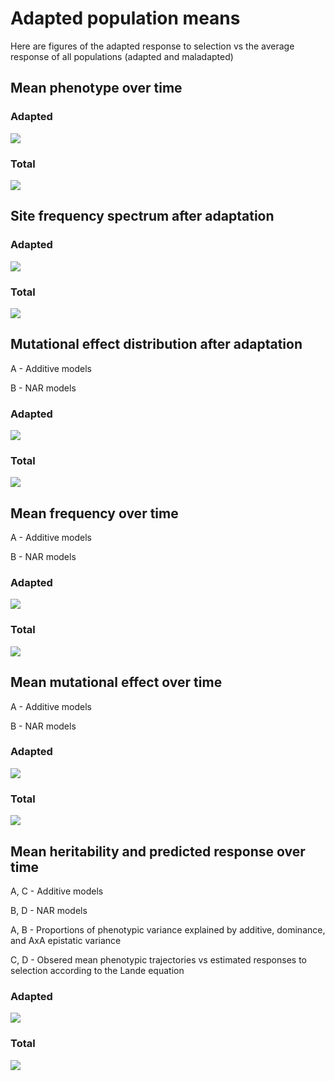 # Adapted population means

Here are figures of the adapted response to selection vs the average response of all populations (adapted and maladapted)

## Mean phenotype over time
### Adapted
![](pheno_time_adapted.png)

### Total
![](../pheno_time.png)

## Site frequency spectrum after adaptation
### Adapted
![](sfs_end_adapted.png)

### Total
![](../sfs_end.png)

## Mutational effect distribution after adaptation
A - Additive models

B - NAR models

### Adapted
![](val_end_adapted.png)

### Total
![](../val_end.png)

## Mean frequency over time
A - Additive models

B - NAR models

### Adapted
![](meanFreq_adapted.png)

### Total
![](../meanFreq.png)

## Mean mutational effect over time
A - Additive models

B - NAR models

### Adapted
![](meanVal_adapted.png)

### Total
![](../meanVal.png)

## Mean heritability and predicted response over time
A, C - Additive models

B, D - NAR models

A, B - Proportions of phenotypic variance explained by additive, dominance, and AxA epistatic variance

C, D - Obsered mean phenotypic trajectories vs estimated responses to selection according to the Lande equation

### Adapted
![](h2_resp_adapted.png)

### Total
![](../h2_resp.png)